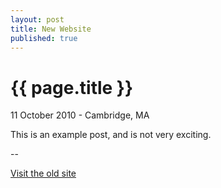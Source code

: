 ```yaml
---
layout: post
title: New Website
published: true
---
```


{{ page.title }}
================

<p class="meta">11 October 2010 - Cambridge, MA</p>

This is an example post, and is not very exciting.

--

[Visit the old site](http://www.richardhenrywest.com/psychard/)